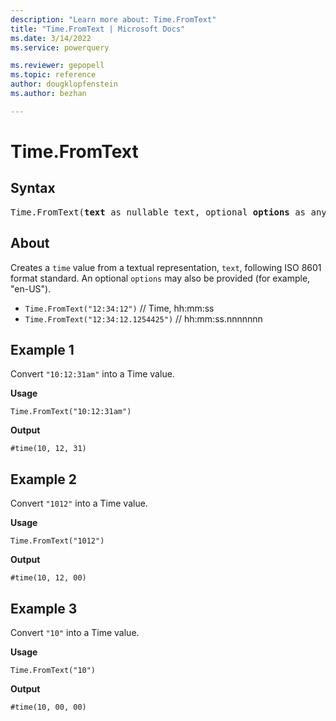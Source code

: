 ```yaml
---
description: "Learn more about: Time.FromText"
title: "Time.FromText | Microsoft Docs"
ms.date: 3/14/2022
ms.service: powerquery

ms.reviewer: gepopell
ms.topic: reference
author: dougklopfenstein
ms.author: bezhan

---
```

# Time.FromText

## Syntax

<pre>
Time.FromText(<b>text</b> as nullable text, optional <b>options</b> as any) as nullable time
</pre>
  
## About

Creates a `time` value from a textual representation, `text`, following ISO 8601 format standard. An optional `options` may also be provided (for example, "en-US").

* `Time.FromText("12:34:12")` // Time, hh:mm:ss
* `Time.FromText("12:34:12.1254425")` // hh:mm:ss.nnnnnnn

## Example 1

Convert `"10:12:31am"` into a Time value.

**Usage**

```powerquery-m
Time.FromText("10:12:31am")
```

**Output**

`#time(10, 12, 31)`

## Example 2

Convert `"1012"` into a Time value.

**Usage**

```powerquery-m
Time.FromText("1012")
```

**Output**

`#time(10, 12, 00)`

## Example 3

Convert `"10"` into a Time value.

**Usage**

```powerquery-m
Time.FromText("10")
```

**Output**

`#time(10, 00, 00)`
